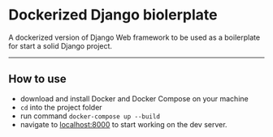 # Dockerized Django biolerplate
A dockerized version of Django Web framework to be used as a boilerplate for start a solid Django project.

--------------------------
## How to use
- download and install Docker and Docker Compose on your machine
- `cd` into the project folder
- run command `docker-compose up --build`
- navigate to [localhost:8000](http://localhost:8000/) to start working on the dev server.

